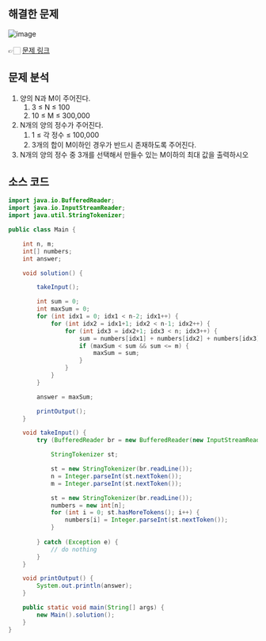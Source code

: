 ## 해결한 문제

![image](https://github.com/SeungYeop-Han/cotejunbi/assets/106862797/a881fd01-b49f-4e04-a699-cf456137396b)

👉🏻 [문제 링크](https://www.acmicpc.net/problem/2798)

## 문제 분석

1. 양의 N과 M이 주어진다.
    1. 3 ≤ N ≤ 100
    2. 10 ≤ M ≤ 300,000
2. N개의 양의 정수가 주어진다.
    1. 1 ≤ 각 정수 ≤ 100,000
    2. 3개의 합이 M이하인 경우가 반드시 존재하도록 주어진다.
3. N개의 양의 정수 중 3개를 선택해서 만들수 있는 M이하의 최대 값을 출력하시오

## 소스 코드

```java
import java.io.BufferedReader;
import java.io.InputStreamReader;
import java.util.StringTokenizer;

public class Main {

    int n, m;
    int[] numbers;
    int answer;

    void solution() {

        takeInput();

        int sum = 0;
        int maxSum = 0;
        for (int idx1 = 0; idx1 < n-2; idx1++) {
            for (int idx2 = idx1+1; idx2 < n-1; idx2++) {
                for (int idx3 = idx2+1; idx3 < n; idx3++) {
                    sum = numbers[idx1] + numbers[idx2] + numbers[idx3];
                    if (maxSum < sum && sum <= m) {
                        maxSum = sum;
                    }
                }
            }
        }

        answer = maxSum;

        printOutput();
    }

    void takeInput() {
        try (BufferedReader br = new BufferedReader(new InputStreamReader(System.in))) {

            StringTokenizer st;

            st = new StringTokenizer(br.readLine());
            n = Integer.parseInt(st.nextToken());
            m = Integer.parseInt(st.nextToken());

            st = new StringTokenizer(br.readLine());
            numbers = new int[n];
            for (int i = 0; st.hasMoreTokens(); i++) {
                numbers[i] = Integer.parseInt(st.nextToken());
            }
            
        } catch (Exception e) {
            // do nothing
        }
    }

    void printOutput() {
        System.out.println(answer);
    }

    public static void main(String[] args) {
        new Main().solution();
    }
}
```
